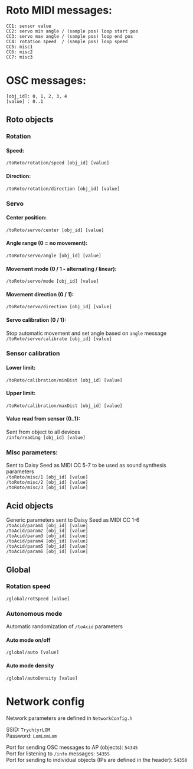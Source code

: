 # Roto MIDI messages:
    CC1: sensor value
    CC2: servo min angle / (sample pos) loop start pos
    CC3: servo max angle / (sample pos) loop end pos
    CC4: rotation speed  / (sample pos) loop speed
    CC5: misc1
    CC6: misc2
    CC7: misc3

# OSC messages:
    [obj_id]: 0, 1, 2, 3, 4
    [value] : 0..1

## Roto objects

### Rotation
#### Speed:
`/toRoto/rotation/speed [obj_id] [value]`  
#### Direction:
`/toRoto/rotation/direction [obj_id] [value]`  

### Servo
#### Center position:  
`/toRoto/servo/center [obj_id] [value]`  
#### Angle range (0 = no movement):  
`/toRoto/servo/angle [obj_id] [value]`  
#### Movement mode (0 / 1 - alternating / linear):  
`/toRoto/servo/mode [obj_id] [value]`  
#### Movement direction (0 / 1):  
`/toRoto/servo/direction [obj_id] [value]`  
#### Servo calibration (0 / 1):
Stop automatic movement and set angle based on `angle` message  
`/toRoto/servo/calibrate [obj_id] [value]`  

### Sensor calibration
#### Lower limit:
`/toRoto/calibration/minDist [obj_id] [value]`  
#### Upper limit:
`/toRoto/calibration/maxDist [obj_id] [value]`  

#### Value read from sensor (0..1):
Sent from object to all devices  
`/info/reading [obj_id] [value]`  

### Misc parameters:
Sent to Daisy Seed as MIDI CC 5-7 to be used as sound synthesis parameters  
`/toRoto/misc/1 [obj_id] [value]`  
`/toRoto/misc/2 [obj_id] [value]`  
`/toRoto/misc/3 [obj_id] [value]`  

## Acid objects

Generic parameters sent to Daisy Seed as MIDI CC 1-6  
`/toAcid/param1 [obj_id] [value]`  
`/toAcid/param2 [obj_id] [value]`  
`/toAcid/param3 [obj_id] [value]`  
`/toAcid/param4 [obj_id] [value]`  
`/toAcid/param5 [obj_id] [value]`  
`/toAcid/param6 [obj_id] [value]`  

## Global
### Rotation speed
`/global/rotSpeed [value]`
### Autonomous mode
Automatic randomization of `/toAcid` parameters
#### Auto mode on/off
`/global/auto [value]`
#### Auto mode density
`/global/autoDensity [value]`

# Network config

Network parameters are defined in `NetworkConfig.h`

SSID: `TrychtyrLOM`  
Password: `LomLomLom`  
  
Port for sending OSC messages to AP (objects): `54345`  
Port for listening to `/info` messages: `54355`  
Port for sending to individual objects (IPs are defined in the header): `54350`  
